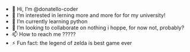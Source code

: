 - 👋 Hi, I’m @donatello-coder
- 👀 I’m interested in lerning more and more for for my university!
- 🌱 I’m currently learning python
- 💞️ I’m looking to collaborate on nothing i hoppe, for now not, probably?
- 📫 How to reach me ?????
- ⚡ Fun fact: the legend of zelda is best game ever

<!---
donatello-coder/donatello-coder is a ✨ special ✨ repository because its `README.md` (this file) appears on your GitHub profile.
You can click the Preview link to take a look at your changes.
--->
